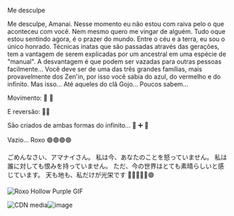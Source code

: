 Me desculpe

Me desculpe, Amanai. Nesse momento eu não estou com raiva pelo o que aconteceu com você. Nem mesmo quero me vingar de alguém. Tudo oque estou sentindo agora, é o prazer do mundo. Entre o céu e a terra, eu sou o único honrado. Técnicas inatas que são passadas através das gerações, tem a vantagem de serem explicadas por um ancestral em uma espécie de "manual". A desvantagem é que podem ser vazadas para outras pessoas facilmente... Você deve ser de uma das três grandes famílias, mais provavelmente dos Zen'in, por isso você sabia do azul, do vermelho e do infinito. Mas isso... Até aqueles do clã Gojo... Poucos sabem...

Movimento: 🫴 🔵

E reversão: 🫸🔴

São criados de ambas formas do infinito... 🔵 ➕ 🔴

Vazio... Roxo 🟣🟣🟣🟣


ごめんなさい、アマナイさん。 私は今、あなたのことを怒っていません。 私は誰に対しても恨みを持っていません。 ただ、今の世界はとても素晴らしいと感じています。 天も地も、私だけが光栄です 🫸🔴🔵🫷🫴🟣

<img src="https://media1.tenor.com/m/uxzlDwND2RkAAAAd/roxo-hollow-purple.gif" alt="Roxo Hollow Purple GIF"/>

<img src="https://external-preview.redd.it/hRO_fW0xzpIWUaSBKQt0hKZDH7CMqWsvwNs-I43t_KM.gif?auto=webp&amp;s=4e8318561a5d6882cefb271bee0fb2ef6cd7bead" alt="CDN media"/>![image](https://github.com/user-attachments/assets/9eeec404-d110-47cc-9468-53a076f4c68a)

